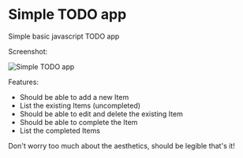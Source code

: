 # Simple TODO app
Simple basic javascript TODO app

Screenshot:

![Simple TODO app](/images/todo-js-basic.jpg?raw=true)

Features:

* Should be able to add a new Item
* List the existing Items (uncompleted)
* Should be able to edit and delete the existing Item
* Should be able to complete the Item
* List the completed Items

Don't worry too much about the aesthetics, should be legible that's it!